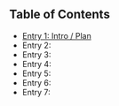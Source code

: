 ## Table of Contents

+ [Entry 1: Intro / Plan](entries/entry_one.md)
+ Entry 2:
+ Entry 3: 
+ Entry 4:
+ Entry 5:
+ Entry 6: 
+ Entry 7: